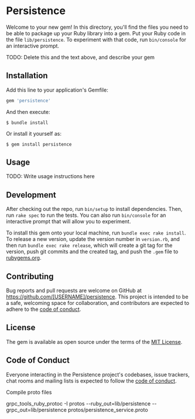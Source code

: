 # Persistence

Welcome to your new gem! In this directory, you'll find the files you need to be able to package up your Ruby library into a gem. Put your Ruby code in the file `lib/persistence`. To experiment with that code, run `bin/console` for an interactive prompt.

TODO: Delete this and the text above, and describe your gem

## Installation

Add this line to your application's Gemfile:

```ruby
gem 'persistence'
```

And then execute:

    $ bundle install

Or install it yourself as:

    $ gem install persistence

## Usage

TODO: Write usage instructions here

## Development

After checking out the repo, run `bin/setup` to install dependencies. Then, run `rake spec` to run the tests. You can also run `bin/console` for an interactive prompt that will allow you to experiment.

To install this gem onto your local machine, run `bundle exec rake install`. To release a new version, update the version number in `version.rb`, and then run `bundle exec rake release`, which will create a git tag for the version, push git commits and the created tag, and push the `.gem` file to [rubygems.org](https://rubygems.org).

## Contributing

Bug reports and pull requests are welcome on GitHub at https://github.com/[USERNAME]/persistence. This project is intended to be a safe, welcoming space for collaboration, and contributors are expected to adhere to the [code of conduct](https://github.com/[USERNAME]/persistence/blob/master/CODE_OF_CONDUCT.md).

## License

The gem is available as open source under the terms of the [MIT License](https://opensource.org/licenses/MIT).

## Code of Conduct

Everyone interacting in the Persistence project's codebases, issue trackers, chat rooms and mailing lists is expected to follow the [code of conduct](https://github.com/[USERNAME]/persistence/blob/master/CODE_OF_CONDUCT.md).


Compile proto files

grpc_tools_ruby_protoc -I protos --ruby_out=lib/persistence --grpc_out=lib/persistence protos/persistence_service.proto